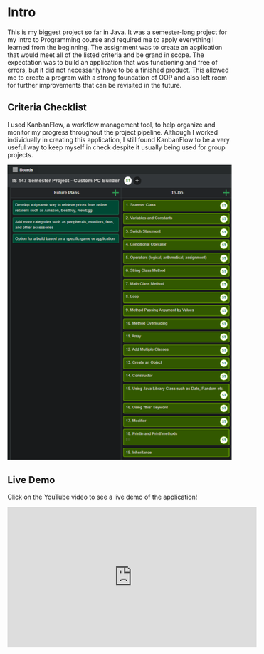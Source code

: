 # Intro

This is my biggest project so far in Java. It was a semester-long project for my Intro to Programming course and required me to apply everything I learned from the beginning. The assignment was to create an application that would meet all of the listed criteria and be grand in scope. The expectation was to build an application that was functioning and free of errors, but it did not necessarily have to be a finished product. This allowed me to create a program with a strong foundation of OOP and also left room for further improvements that can be revisited in the future.

## Criteria Checklist

I used KanbanFlow, a workflow management tool, to help organize and monitor my progress throughout the project pipeline. Although I worked individually in creating this application, I still found KanbanFlow to be a very useful way to keep myself in check despite it usually being used for group projects.

![Screenshot of Checklist Criteria](Checklist.png)

## Live Demo
Click on the YouTube video to see a live demo of the application!

<div class="embed-responsive embed-responsive-16by9">

<iframe width="560" height="315" src="https://www.youtube.com/embed/p80NrweHnEo" frameborder="0" allow="accelerometer; autoplay; clipboard-write; encrypted-media; gyroscope; picture-in-picture" allowfullscreen></iframe>

</div>
